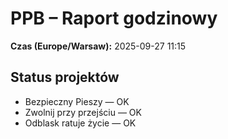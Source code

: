 # PPB – Raport godzinowy
**Czas (Europe/Warsaw):** 2025-09-27 11:15

## Status projektów
- Bezpieczny Pieszy — OK
- Zwolnij przy przejściu — OK
- Odblask ratuje życie — OK

